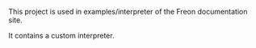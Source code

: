 This project is used in examples/interpreter of the Freon documentation site.

It contains a custom interpreter.
